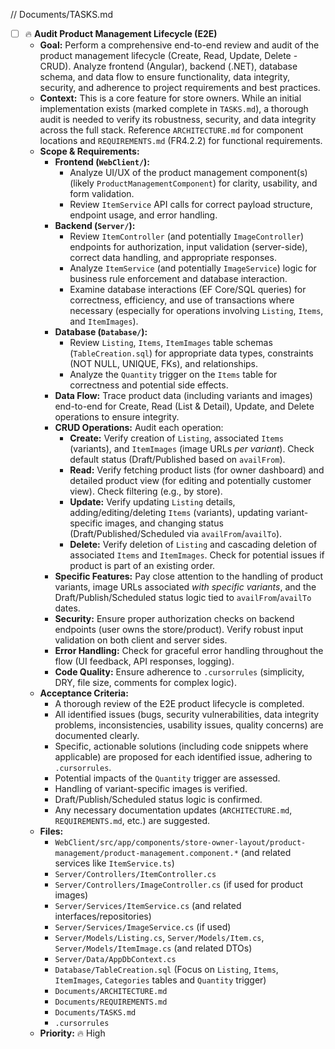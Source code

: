 // Documents/TASKS.md
- [ ] 🔥 **Audit Product Management Lifecycle (E2E)**
    - **Goal:** Perform a comprehensive end-to-end review and audit of the product management lifecycle (Create, Read, Update, Delete - CRUD). Analyze frontend (Angular), backend (.NET), database schema, and data flow to ensure functionality, data integrity, security, and adherence to project requirements and best practices.
    - **Context:** This is a core feature for store owners. While an initial implementation exists (marked complete in `TASKS.md`), a thorough audit is needed to verify its robustness, security, and data integrity across the full stack. Reference `ARCHITECTURE.md` for component locations and `REQUIREMENTS.md` (FR4.2.2) for functional requirements.
    - **Scope & Requirements:**
        *   **Frontend (`WebClient/`):**
            *   Analyze UI/UX of the product management component(s) (likely `ProductManagementComponent`) for clarity, usability, and form validation.
            *   Review `ItemService` API calls for correct payload structure, endpoint usage, and error handling.
        *   **Backend (`Server/`):**
            *   Review `ItemController` (and potentially `ImageController`) endpoints for authorization, input validation (server-side), correct data handling, and appropriate responses.
            *   Analyze `ItemService` (and potentially `ImageService`) logic for business rule enforcement and database interaction.
            *   Examine database interactions (EF Core/SQL queries) for correctness, efficiency, and use of transactions where necessary (especially for operations involving `Listing`, `Items`, and `ItemImages`).
        *   **Database (`Database/`):**
            *   Review `Listing`, `Items`, `ItemImages` table schemas (`TableCreation.sql`) for appropriate data types, constraints (NOT NULL, UNIQUE, FKs), and relationships.
            *   Analyze the `Quantity` trigger on the `Items` table for correctness and potential side effects.
        *   **Data Flow:** Trace product data (including variants and images) end-to-end for Create, Read (List & Detail), Update, and Delete operations to ensure integrity.
        *   **CRUD Operations:** Audit each operation:
            *   **Create:** Verify creation of `Listing`, associated `Items` (variants), and `ItemImages` (image URLs *per variant*). Check default status (Draft/Published based on `availFrom`).
            *   **Read:** Verify fetching product lists (for owner dashboard) and detailed product view (for editing and potentially customer view). Check filtering (e.g., by store).
            *   **Update:** Verify updating `Listing` details, adding/editing/deleting `Items` (variants), updating variant-specific images, and changing status (Draft/Published/Scheduled via `availFrom`/`availTo`).
            *   **Delete:** Verify deletion of `Listing` and cascading deletion of associated `Items` and `ItemImages`. Check for potential issues if product is part of an existing order.
        *   **Specific Features:** Pay close attention to the handling of product variants, image URLs associated *with specific variants*, and the Draft/Publish/Scheduled status logic tied to `availFrom`/`availTo` dates.
        *   **Security:** Ensure proper authorization checks on backend endpoints (user owns the store/product). Verify robust input validation on both client and server sides.
        *   **Error Handling:** Check for graceful error handling throughout the flow (UI feedback, API responses, logging).
        *   **Code Quality:** Ensure adherence to `.cursorrules` (simplicity, DRY, file size, comments for complex logic).
    - **Acceptance Criteria:**
        *   A thorough review of the E2E product lifecycle is completed.
        *   All identified issues (bugs, security vulnerabilities, data integrity problems, inconsistencies, usability issues, quality concerns) are documented clearly.
        *   Specific, actionable solutions (including code snippets where applicable) are proposed for each identified issue, adhering to `.cursorrules`.
        *   Potential impacts of the `Quantity` trigger are assessed.
        *   Handling of variant-specific images is verified.
        *   Draft/Publish/Scheduled status logic is confirmed.
        *   Any necessary documentation updates (`ARCHITECTURE.md`, `REQUIREMENTS.md`, etc.) are suggested.
    - **Files:**
        *   `WebClient/src/app/components/store-owner-layout/product-management/product-management.component.*` (and related services like `ItemService.ts`)
        *   `Server/Controllers/ItemController.cs`
        *   `Server/Controllers/ImageController.cs` (if used for product images)
        *   `Server/Services/ItemService.cs` (and related interfaces/repositories)
        *   `Server/Services/ImageService.cs` (if used)
        *   `Server/Models/Listing.cs`, `Server/Models/Item.cs`, `Server/Models/ItemImage.cs` (and related DTOs)
        *   `Server/Data/AppDbContext.cs`
        *   `Database/TableCreation.sql` (Focus on `Listing`, `Items`, `ItemImages`, `Categories` tables and `Quantity` trigger)
        *   `Documents/ARCHITECTURE.md`
        *   `Documents/REQUIREMENTS.md`
        *   `Documents/TASKS.md`
        *   `.cursorrules`
    - **Priority:** 🔥 High